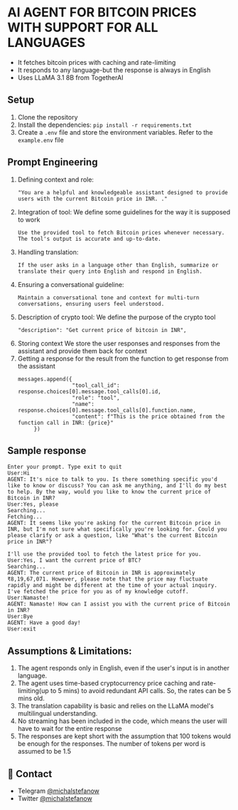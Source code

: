 # AI AGENT FOR BITCOIN PRICES WITH SUPPORT FOR ALL LANGUAGES
- It fetches bitcoin prices with caching and rate-limiting
- It responds to any language-but the response is always in English
- Uses LLaMA 3.1 8B from TogetherAI

## Setup
1. Clone the repository
2. Install the dependencies: `pip install -r requirements.txt`
3. Create a `.env` file and store the environment variables. Refer to the `example.env` file

## Prompt Engineering
1. Defining context and role:
   ```
   "You are a helpful and knowledgeable assistant designed to provide users with the current Bitcoin price in INR. ."
   ```
2. Integration of tool: We define some guidelines for the way it is supposed to work
   ```
   Use the provided tool to fetch Bitcoin prices whenever necessary. The tool's output is accurate and up-to-date.
   ```
3. Handling translation:
   ```
   If the user asks in a language other than English, summarize or translate their query into English and respond in English.
   ```
4. Ensuring a conversational guideline:
   ```
   Maintain a conversational tone and context for multi-turn conversations, ensuring users feel understood.
   ```
5. Description of crypto tool: We define the purpose of the crypto tool
   ```
   "description": "Get current price of bitcoin in INR",
   ```
6. Storing context
   We store the user responses and responses from the assistant and provide them back for context
7. Getting a response for the result from the function to get response from the assistant
   ```
   messages.append({
                    "tool_call_id": response.choices[0].message.tool_calls[0].id,
                    "role": "tool",
                    "name": response.choices[0].message.tool_calls[0].function.name,
                    "content": f"This is the price obtained from the function call in INR: {price}"
        })
   ```
## Sample response
```
Enter your prompt. Type exit to quit
User:Hi
AGENT: It's nice to talk to you. Is there something specific you'd like to know or discuss? You can ask me anything, and I'll do my best to help. By the way, would you like to know the current price of Bitcoin in INR?
User:Yes, please
Searching...
Fetching...
AGENT: It seems like you're asking for the current Bitcoin price in INR, but I'm not sure what specifically you're looking for. Could you please clarify or ask a question, like "What's the current Bitcoin price in INR"?

I'll use the provided tool to fetch the latest price for you.
User:Yes, I want the current price of BTC?
Searching...
AGENT: The current price of Bitcoin in INR is approximately ₹8,19,67,071. However, please note that the price may fluctuate rapidly and might be different at the time of your actual inquiry. I've fetched the price for you as of my knowledge cutoff.
User:Namaste!
AGENT: Namaste! How can I assist you with the current price of Bitcoin in INR?
User:Bye
AGENT: Have a good day!
User:exit
```

## Assumptions & Limitations:
1. The agent responds only in English, even if the user's input is in another language.
2. The agent uses time-based cryptocurrency price caching and rate-limiting(up to 5 mins) to avoid redundant API calls. So, the rates can be
   5 mins old.
3. The translation capability is basic and relies on the LLaMA model's multilingual understanding.
4. No streaming has been included in the code, which means the user will have to wait for the entire response
5. The responses are kept short with the assumption that 100 tokens would be enough for the responses. The number of tokens per word is
   assumed to be 1.5

## 👥 Contact

- Telegram [@michalstefanow](https://t.me/mylord1_1)
- Twitter [@michalstefanow](https://x.com/michalstefanow)
